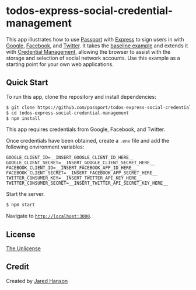 # todos-express-social-credential-management

This app illustrates how to use [Passport](https://www.passportjs.org/) with
[Express](https://expressjs.com/) to sign users in with [Google](https://www.google.com/),
[Facebook](https://www.facebook.com/), and [Twitter](https://twitter.com/).  It
takes the [baseline example](https://github.com/passport/todos-express-social)
and extends it with [Credential Management](https://www.w3.org/TR/credential-management-1/),
allowing the browser to assist with the storage and selection of social network
accounts.  Use this example as a starting point for your own web applications.

## Quick Start

To run this app, clone the repository and install dependencies:

```bash
$ git clone https://github.com/passport/todos-express-social-credential-management.git
$ cd todos-express-social-credential-management
$ npm install
```

This app requires credentials from Google, Facebook, and Twitter.

Once credentials have been obtained, create a `.env` file and add the following
environment variables:

```
GOOGLE_CLIENT_ID=__INSERT_GOOGLE_CLIENT_ID_HERE__
GOOGLE_CLIENT_SECRET=__INSERT_GOOGLE_CLIENT_SECRET_HERE__
FACEBOOK_CLIENT_ID=__INSERT_FACEBOOK_APP_ID_HERE__
FACEBOOK_CLIENT_SECRET=__INSERT_FACEBOOK_APP_SECRET_HERE__
TWITTER_CONSUMER_KEY=__INSERT_TWITTER_API_KEY_HERE__
TWITTER_CONSUMER_SECRET=__INSERT_TWITTER_API_SECRET_KEY_HERE__
```

Start the server.

```bash
$ npm start
```

Navigate to [`http://localhost:3000`](http://localhost:3000).

## License

[The Unlicense](https://opensource.org/licenses/unlicense)

## Credit

Created by [Jared Hanson](https://www.jaredhanson.me/)
